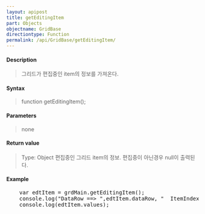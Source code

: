 ```yaml
---
layout: apipost
title: getEditingItem
part: Objects
objectname: GridBase
directiontype: Function
permalink: /api/GridBase/getEditingItem/
---
```



#### Description

> 그리드가 편집중인 item의 정보를 가져온다.

#### Syntax

> function getEditingItem();

#### Parameters

> none

#### Return value

> Type: Object
> 편집중인 그리드 item의 정보. 편집중이 아닌경우 null이 출력된다.

#### Example

<pre class="prettyprint">
    var edtItem = grdMain.getEditingItem();
    console.log("DataRow ==> ",edtItem.dataRow, "  ItemIndex ==> ",edtItem.itemIndex);
    console.log(edtItem.values);
</pre>
